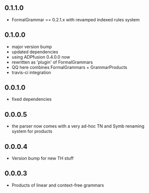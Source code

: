 0.1.1.0
-------

- FormalGrammar == 0.2.1.x with revamped indexed rules system

0.1.0.0
-------

- major version bump
- updated dependencies
- using ADPfusion 0.4.0.0 now
- rewritten as 'plugin' of FormalGrammars
- QQ here combines FormalGrammars + GrammarProducts
- travis-ci integration

0.0.1.0
-------

- fixed dependencies

0.0.0.5
-------

- the parser now comes with a very ad-hoc TN and Symb renaming system for products

0.0.0.4
-------

- Version bump for new TH stuff

0.0.0.3
-------

- Products of linear and context-free grammars
